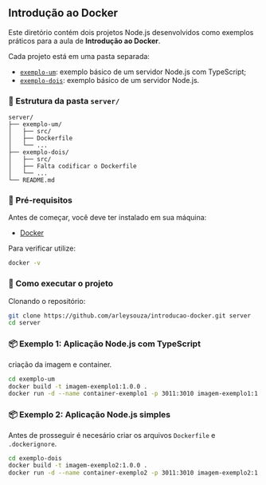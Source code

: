 ## Introdução ao Docker

Este diretório contém dois projetos Node.js desenvolvidos como exemplos práticos para a aula de **Introdução ao Docker**.

Cada projeto está em uma pasta separada:

- [`exemplo-um`](./exemplo-um): exemplo básico de um servidor Node.js com TypeScript;
- [`exemplo-dois`](./exemplo-dois): exemplo básico de um servidor Node.js.


### 📂 Estrutura da pasta `server/`
```
server/
├── exemplo-um/
│   ├── src/
│   ├── Dockerfile
│   └── ...
├── exemplo-dois/
│   ├── src/
│   ├── Falta codificar o Dockerfile
│   └── ...
└── README.md 
```


### 📁 Pré-requisitos

Antes de começar, você deve ter instalado em sua máquina:

- [Docker](https://www.docker.com/)

Para verificar utilize:
```bash
docker -v
```


### 🚀 Como executar o projeto

Clonando o repositório:
```bash
git clone https://github.com/arleysouza/introducao-docker.git server
cd server
```


### 📦 Exemplo 1: Aplicação Node.js com TypeScript

criação da imagem e container.
```bash
cd exemplo-um
docker build -t imagem-exemplo1:1.0.0 .
docker run -d --name container-exemplo1 -p 3011:3010 imagem-exemplo1:1.0.0
```


### 📦 Exemplo 2: Aplicação Node.js simples
Antes de prosseguir é necesário criar os arquivos `Dockerfile` e `.dockerignore`.
```bash
cd exemplo-dois
docker build -t imagem-exemplo2:1.0.0 .
docker run -d --name container-exemplo2 -p 3011:3010 imagem-exemplo2:1.0.0
```